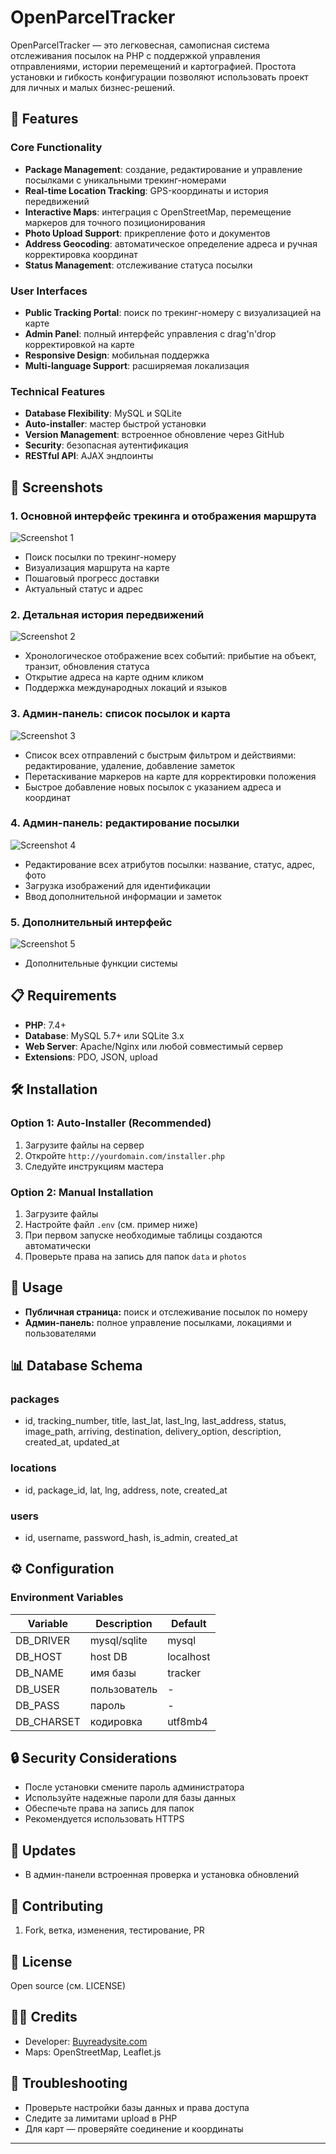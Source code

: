 # OpenParcelTracker

OpenParcelTracker — это легковесная, самописная система отслеживания посылок на PHP с поддержкой управления отправлениями, истории перемещений и картографией. Простота установки и гибкость конфигурации позволяют использовать проект для личных и малых бизнес-решений.

## 🚀 Features

### Core Functionality
- **Package Management**: создание, редактирование и управление посылками с уникальными трекинг-номерами
- **Real-time Location Tracking**: GPS-координаты и история передвижений
- **Interactive Maps**: интеграция с OpenStreetMap, перемещение маркеров для точного позиционирования
- **Photo Upload Support**: прикрепление фото и документов
- **Address Geocoding**: автоматическое определение адреса и ручная корректировка координат
- **Status Management**: отслеживание статуса посылки

### User Interfaces
- **Public Tracking Portal**: поиск по трекинг-номеру с визуализацией на карте
- **Admin Panel**: полный интерфейс управления с drag'n'drop корректировкой на карте
- **Responsive Design**: мобильная поддержка
- **Multi-language Support**: расширяемая локализация

### Technical Features
- **Database Flexibility**: MySQL и SQLite
- **Auto-installer**: мастер быстрой установки
- **Version Management**: встроенное обновление через GitHub
- **Security**: безопасная аутентификация
- **RESTful API**: AJAX эндпоинты

## 📸 Screenshots

### 1. Основной интерфейс трекинга и отображения маршрута

![Screenshot 1](screenshots/screenshot-1.png)

- Поиск посылки по трекинг-номеру
- Визуализация маршрута на карте
- Пошаговый прогресс доставки
- Актуальный статус и адрес

### 2. Детальная история передвижений

![Screenshot 2](screenshots/screenshot-2.png)

- Хронологическое отображение всех событий: прибытие на объект, транзит, обновления статуса
- Открытие адреса на карте одним кликом
- Поддержка международных локаций и языков

### 3. Админ-панель: список посылок и карта

![Screenshot 3](screenshots/screenshot-3.png)

- Список всех отправлений с быстрым фильтром и действиями: редактирование, удаление, добавление заметок
- Перетаскивание маркеров на карте для корректировки положения
- Быстрое добавление новых посылок с указанием адреса и координат

### 4. Админ-панель: редактирование посылки

![Screenshot 4](screenshots/screenshot-4.png)

- Редактирование всех атрибутов посылки: название, статус, адрес, фото
- Загрузка изображений для идентификации
- Ввод дополнительной информации и заметок

### 5. Дополнительный интерфейс

![Screenshot 5](screenshots/screenshot-5.png)

- Дополнительные функции системы

## 📋 Requirements

- **PHP**: 7.4+
- **Database**: MySQL 5.7+ или SQLite 3.x
- **Web Server**: Apache/Nginx или любой совместимый сервер
- **Extensions**: PDO, JSON, upload

## 🛠️ Installation

### Option 1: Auto-Installer (Recommended)
1. Загрузите файлы на сервер
2. Откройте `http://yourdomain.com/installer.php`
3. Следуйте инструкциям мастера

### Option 2: Manual Installation
1. Загрузите файлы
2. Настройте файл `.env` (см. пример ниже)
3. При первом запуске необходимые таблицы создаются автоматически
4. Проверьте права на запись для папок `data` и `photos`

## 🎯 Usage

- **Публичная страница:** поиск и отслеживание посылок по номеру
- **Админ-панель:** полное управление посылками, локациями и пользователями

## 📊 Database Schema

### packages
- id, tracking_number, title, last_lat, last_lng, last_address, status, image_path, arriving, destination, delivery_option, description, created_at, updated_at

### locations
- id, package_id, lat, lng, address, note, created_at

### users
- id, username, password_hash, is_admin, created_at

## ⚙️ Configuration

### Environment Variables
| Variable     | Description        | Default    |
|--------------|-------------------|------------|
| DB_DRIVER    | mysql/sqlite      | mysql      |
| DB_HOST      | host DB           | localhost  |
| DB_NAME      | имя базы          | tracker    |
| DB_USER      | пользователь      | -          |
| DB_PASS      | пароль            | -          |
| DB_CHARSET   | кодировка         | utf8mb4    |

## 🔒 Security Considerations

- После установки смените пароль администратора
- Используйте надежные пароли для базы данных
- Обеспечьте права на запись для папок
- Рекомендуется использовать HTTPS

## 🔄 Updates

- В админ-панели встроенная проверка и установка обновлений

## 🤝 Contributing

1. Fork, ветка, изменения, тестирование, PR

## 📝 License

Open source (см. LICENSE)

## 👨‍💻 Credits

- Developer: [Buyreadysite.com](https://buyreadysite.com)
- Maps: OpenStreetMap, Leaflet.js

## 🐛 Troubleshooting

- Проверьте настройки базы данных и права доступа
- Следите за лимитами upload в PHP
- Для карт — проверяйте соединение и координаты

---